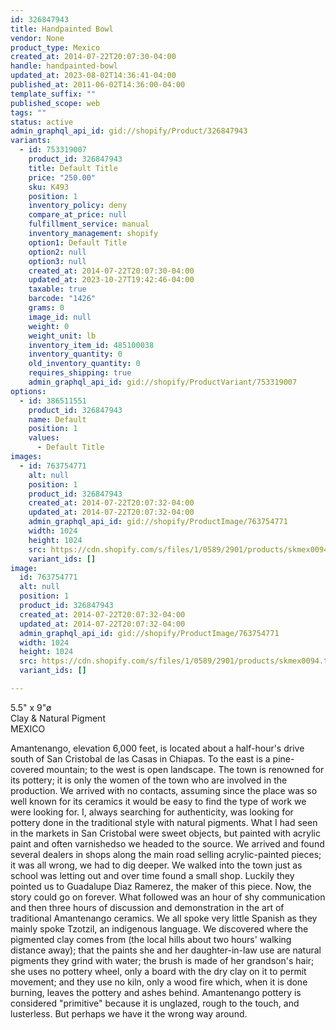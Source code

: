 ```yaml
---
id: 326847943
title: Handpainted Bowl
vendor: None
product_type: Mexico
created_at: 2014-07-22T20:07:30-04:00
handle: handpainted-bowl
updated_at: 2023-08-02T14:36:41-04:00
published_at: 2011-06-02T14:36:00-04:00
template_suffix: ""
published_scope: web
tags: ""
status: active
admin_graphql_api_id: gid://shopify/Product/326847943
variants:
  - id: 753319007
    product_id: 326847943
    title: Default Title
    price: "250.00"
    sku: K493
    position: 1
    inventory_policy: deny
    compare_at_price: null
    fulfillment_service: manual
    inventory_management: shopify
    option1: Default Title
    option2: null
    option3: null
    created_at: 2014-07-22T20:07:30-04:00
    updated_at: 2023-10-27T19:42:46-04:00
    taxable: true
    barcode: "1426"
    grams: 0
    image_id: null
    weight: 0
    weight_unit: lb
    inventory_item_id: 485100038
    inventory_quantity: 0
    old_inventory_quantity: 0
    requires_shipping: true
    admin_graphql_api_id: gid://shopify/ProductVariant/753319007
options:
  - id: 386511551
    product_id: 326847943
    name: Default
    position: 1
    values:
      - Default Title
images:
  - id: 763754771
    alt: null
    position: 1
    product_id: 326847943
    created_at: 2014-07-22T20:07:32-04:00
    updated_at: 2014-07-22T20:07:32-04:00
    admin_graphql_api_id: gid://shopify/ProductImage/763754771
    width: 1024
    height: 1024
    src: https://cdn.shopify.com/s/files/1/0589/2901/products/skmex0094.tif.jpeg?v=1406074052
    variant_ids: []
image:
  id: 763754771
  alt: null
  position: 1
  product_id: 326847943
  created_at: 2014-07-22T20:07:32-04:00
  updated_at: 2014-07-22T20:07:32-04:00
  admin_graphql_api_id: gid://shopify/ProductImage/763754771
  width: 1024
  height: 1024
  src: https://cdn.shopify.com/s/files/1/0589/2901/products/skmex0094.tif.jpeg?v=1406074052
  variant_ids: []

---
```


5.5" x 9"ø  
Clay & Natural Pigment  
MEXICO

Amantenango, elevation 6,000 feet, is located about a half-hour's drive south of San Cristobal de las Casas in Chiapas. To the east is a pine-covered mountain; to the west is open landscape. The town is renowned for its pottery; it is only the women of the town who are involved in the production. We arrived with no contacts, assuming since the place was so well known for its ceramics it would be easy to find the type of work we were looking for. I, always searching for authenticity, was looking for pottery done in the traditional style with natural pigments. What I had seen in the markets in San Cristobal were sweet objects, but painted with acrylic paint and often varnishedso we headed to the source. We arrived and found several dealers in shops along the main road selling acrylic-painted pieces; it was all wrong, we had to dig deeper. We walked into the town just as school was letting out and over time found a small shop. Luckily they pointed us to Guadalupe Diaz Ramerez, the maker of this piece. Now, the story could go on forever. What followed was an hour of shy communication and then three hours of discussion and demonstration in the art of traditional Amantenango ceramics. We all spoke very little Spanish as they mainly spoke Tzotzil, an indigenous language. We discovered where the pigmented clay comes from (the local hills about two hours' walking distance away); that the paints she and her daughter-in-law use are natural pigments they grind with water; the brush is made of her grandson's hair; she uses no pottery wheel, only a board with the dry clay on it to permit movement; and they use no kiln, only a wood fire which, when it is done burning, leaves the pottery and ashes behind. Amantenango pottery is considered "primitive" because it is unglazed, rough to the touch, and lusterless. But perhaps we have it the wrong way around.